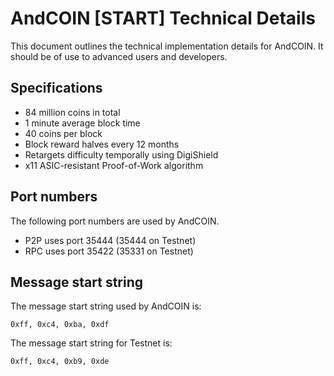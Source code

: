 AndCOIN [START] Technical Details
===================================

This document outlines the technical implementation details for AndCOIN. It should be of use to advanced users and developers.

Specifications
--------------

* 84 million coins in total
* 1 minute average block time
* 40 coins per block
* Block reward halves every 12 months
* Retargets difficulty temporally using DigiShield
* x11 ASIC-resistant Proof-of-Work algorithm

Port numbers
------------

The following port numbers are used by AndCOIN.

* P2P uses port 35444 (35444 on Testnet)
* RPC uses port 35422 (35331 on Testnet)

Message start string
--------------------

The message start string used by AndCOIN is:

```
0xff, 0xc4, 0xba, 0xdf
```

The message start string for Testnet is:

```
0xff, 0xc4, 0xb9, 0xde
```
